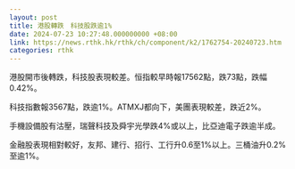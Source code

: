 ```yaml
---
layout: post
title: 港股轉跌　科技股跌逾1%
date: 2024-07-23 10:27:48.000000000 +08:00
link: https://news.rthk.hk/rthk/ch/component/k2/1762754-20240723.htm
categories: rthk
---
```


港股開市後轉跌，科技股表現較差。恒指較早時報17562點，跌73點，跌幅0.42%。

科技指數報3567點，跌逾1%。ATMXJ都向下，美團表現較差，跌近2%。

手機設備股有沽壓，瑞聲科技及舜宇光學跌4%或以上，比亞迪電子跌逾半成。

金融股表現相對較好，友邦、建行、招行、工行升0.6至1%以上。三桶油升0.2%至逾1%。
